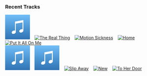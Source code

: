 ### Recent Tracks
[<img src='https://github.com/atfinke/atfinke/blob/master/placeholder.jpeg?raw=true' width='16%' height='16%' alt='Well Wasted'>](https://www.last.fm/music/plastic%2bpicnic/_/well%2bwasted)&nbsp;&nbsp;&nbsp;&nbsp;[<img src='https://lastfm.freetls.fastly.net/i/u/300x300/e941370148fd40cc8107f83070045168.png' width='16%' height='16%' alt='The Real Thing'>](https://www.last.fm/music/phoenix/_/the%2breal%2bthing)&nbsp;&nbsp;&nbsp;&nbsp;[<img src='https://lastfm.freetls.fastly.net/i/u/300x300/531bdb172f66ee3500e344936f1f22bd.png' width='16%' height='16%' alt='Motion Sickness'>](https://www.last.fm/music/phoebe%2bbridgers/_/motion%2bsickness)&nbsp;&nbsp;&nbsp;&nbsp;[<img src='https://lastfm.freetls.fastly.net/i/u/300x300/083be10d379f45b09596bd2325cde680.png' width='16%' height='16%' alt='Home'>](https://www.last.fm/music/phillip%2bphillips/_/home)&nbsp;&nbsp;&nbsp;&nbsp;[<img src='https://lastfm.freetls.fastly.net/i/u/300x300/c7110268500f6071943606b3c78d81d6.png' width='16%' height='16%' alt='Put It All On Me'>](https://www.last.fm/music/phil%2bgood/_/put%2bit%2ball%2bon%2bme)&nbsp;&nbsp;&nbsp;&nbsp;<br>[<img src='https://github.com/atfinke/atfinke/blob/master/placeholder.jpeg?raw=true' width='16%' height='16%' alt='You Cant Hurry Love - 2016 Remaster'>](https://www.last.fm/music/phil%2bcollins/_/you%2bcan%2527t%2bhurry%2blove%2b-%2b2016%2bremaster)&nbsp;&nbsp;&nbsp;&nbsp;[<img src='https://github.com/atfinke/atfinke/blob/master/placeholder.jpeg?raw=true' width='16%' height='16%' alt='Problems'>](https://www.last.fm/music/petit%2bbiscuit/_/problems)&nbsp;&nbsp;&nbsp;&nbsp;[<img src='https://lastfm.freetls.fastly.net/i/u/300x300/de2a2333f3da846c35d3c822469abed4.png' width='16%' height='16%' alt='Slip Away'>](https://www.last.fm/music/perfume%2bgenius/_/slip%2baway)&nbsp;&nbsp;&nbsp;&nbsp;[<img src='https://lastfm.freetls.fastly.net/i/u/300x300/87c13f95d6a04cf999ac3e78f89d370b.png' width='16%' height='16%' alt='New'>](https://www.last.fm/music/paul%2bmccartney/_/new)&nbsp;&nbsp;&nbsp;&nbsp;[<img src='https://lastfm.freetls.fastly.net/i/u/300x300/22ffa564017c4a5baaf73a67601674c0.png' width='16%' height='16%' alt='To Her Door'>](https://www.last.fm/music/paul%2bkelly%2band%2bthe%2bcoloured%2bgirls/_/to%2bher%2bdoor)&nbsp;&nbsp;&nbsp;&nbsp;<br>